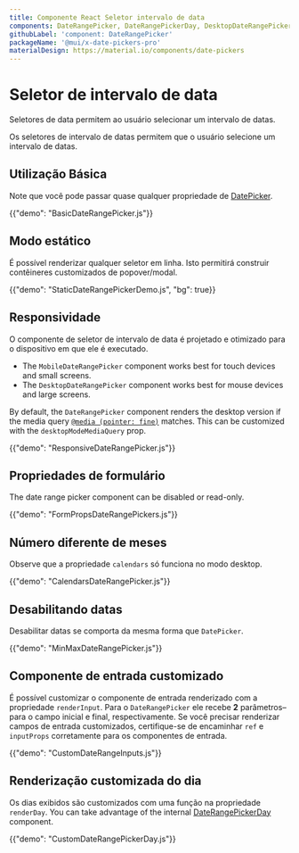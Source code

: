 ```yaml
---
title: Componente React Seletor intervalo de data
components: DateRangePicker, DateRangePickerDay, DesktopDateRangePicker, MobileDateRangePicker, StaticDateRangePicker
githubLabel: 'component: DateRangePicker'
packageName: '@mui/x-date-pickers-pro'
materialDesign: https://material.io/components/date-pickers
---
```


# Seletor de intervalo de data [<span class="plan-pro"></span>](https://mui.com/store/items/mui-x-pro/)

<p class="description">Seletores de data permitem ao usuário selecionar um intervalo de datas.</p>

Os seletores de intervalo de datas permitem que o usuário selecione um intervalo de datas.

## Utilização Básica

Note que você pode passar quase qualquer propriedade de [DatePicker](/x/react-date-pickers/date-picker/).

{{"demo": "BasicDateRangePicker.js"}}

## Modo estático

É possível renderizar qualquer seletor em linha. Isto permitirá construir contêineres customizados de popover/modal.

{{"demo": "StaticDateRangePickerDemo.js", "bg": true}}

## Responsividade

O componente de seletor de intervalo de data é projetado e otimizado para o dispositivo em que ele é executado.

- The `MobileDateRangePicker` component works best for touch devices and small screens.
- The `DesktopDateRangePicker` component works best for mouse devices and large screens.

By default, the `DateRangePicker` component renders the desktop version if the media query [`@media (pointer: fine)`](https://developer.mozilla.org/en-US/docs/Web/CSS/@media/pointer) matches. This can be customized with the `desktopModeMediaQuery` prop.

{{"demo": "ResponsiveDateRangePicker.js"}}

## Propriedades de formulário

The date range picker component can be disabled or read-only.

{{"demo": "FormPropsDateRangePickers.js"}}

## Número diferente de meses

Observe que a propriedade `calendars` só funciona no modo desktop.

{{"demo": "CalendarsDateRangePicker.js"}}

## Desabilitando datas

Desabilitar datas se comporta da mesma forma que `DatePicker`.

{{"demo": "MinMaxDateRangePicker.js"}}

## Componente de entrada customizado

É possível customizar o componente de entrada renderizado com a propriedade `renderInput`. Para o `DateRangePicker` ele recebe **2** parâmetros– para o campo inicial e final, respectivamente. Se você precisar renderizar campos de entrada customizados, certifique-se de encaminhar `ref` e `inputProps` corretamente para os componentes de entrada.

{{"demo": "CustomDateRangeInputs.js"}}

## Renderização customizada do dia

Os dias exibidos são customizados com uma função na propriedade `renderDay`. You can take advantage of the internal [DateRangePickerDay](/x/api/date-pickers/date-range-picker-day/) component.

{{"demo": "CustomDateRangePickerDay.js"}}
